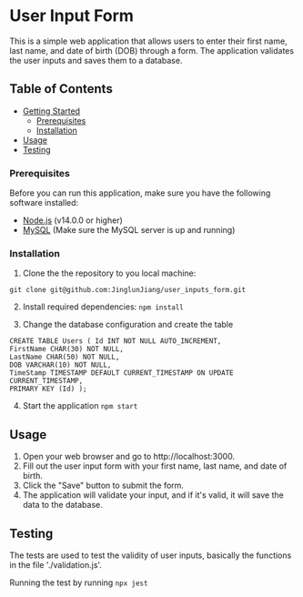 # User Input Form

This is a simple web application that allows users to enter their first name, last name, and date of birth (DOB) through a form. The application validates the user inputs and saves them to a database.

## Table of Contents

- [Getting Started](#getting-started)
  - [Prerequisites](#prerequisites)
  - [Installation](#installation)
- [Usage](#usage)
- [Testing](#testing)

### Prerequisites

Before you can run this application, make sure you have the following software installed:

- [Node.js](https://nodejs.org/) (v14.0.0 or higher)
- [MySQL](https://www.mysql.com/) (Make sure the MySQL server is up and running)

### Installation

1. Clone the the repository to you local machine:

`git clone git@github.com:JinglunJiang/user_inputs_form.git`

2. Install required dependencies:
   `npm install`

3. Change the database configuration and create the table
```
CREATE TABLE Users ( Id INT NOT NULL AUTO_INCREMENT, 
FirstName CHAR(30) NOT NULL,
LastName CHAR(50) NOT NULL,
DOB VARCHAR(10) NOT NULL,
TimeStamp TIMESTAMP DEFAULT CURRENT_TIMESTAMP ON UPDATE CURRENT_TIMESTAMP,
PRIMARY KEY (Id) );
```

4. Start the application
   `npm start`

## Usage

1. Open your web browser and go to http://localhost:3000.
2. Fill out the user input form with your first name, last name, and date of birth.
3. Click the "Save" button to submit the form.
4. The application will validate your input, and if it's valid, it will save the data to the database.

## Testing

The tests are used to test the validity of user inputs, basically the functions in the file './validation.js'.

Running the test by running
`npx jest`
